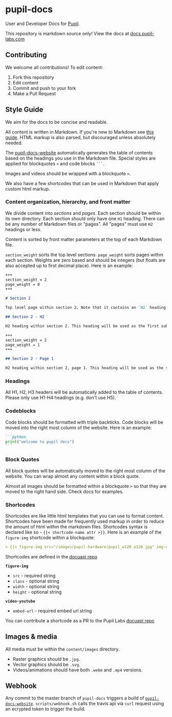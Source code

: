 # pupil-docs

User and Developer Docs for [Pupil](https://github.com/pupil-labs/pupil). 

This repository is markdown source only! View the docs at [docs.pupil-labs.com](https://docs.pupil-labs.com)

## Contributing

We welcome all contributions! To edit content:

1. Fork this repository
1. Edit content
1. Commit and push to your fork
1. Make a Pull Request

## Style Guide

We aim for the docs to be concise and readable. 

All content is written in Markdown. If you're new to Markdown see [this guide](https://guides.github.com/features/mastering-markdown/ "Github - Mastering Markdown"). HTML markup is also parsed, but discouraged unless absolutely needed.

The [pupil-docs-website](https://github.com/pupil-labs/pupil-docs-website "pupil-docs-website") automatically generates the table of contents based on the headings you use in the Markdown file. Special styles are applied for blockquotes `>` and code blocks ` ``` `.

Images and videos should be wrapped with a blockquote `>`. 

We also have a few shortcodes that can be used in Markdown that apply custom html markup. 

### Content organization, hierarchy, and front matter

We divide content into *sections* and *pages*. Each section should be within its own directory. Each section should only have one `H1` heading. There can be any number of Markdown files or "pages". All "pages" must use `H2` headings or less. 

Content is sorted by front matter parameters at the top of each Markdown file. 

`section_weight` sorts the top level sections. `page_weight` sorts pages within each section. Weights are zero based and should be integers (but floats are also accepted up to first decimal place). Here is an example:


```markdown
+++
section_weight = 2
page_weight = 0
+++

# Section 2

Top level page within section 2. Note that it contains an `H1` heading. This heading will be used for the section in the TOC.

## Section 2 - H2

H2 heading within section 2. This heading will be used as the first sub-heading within this example section.

```


```markdown
+++
section_weight = 2
page_weight = 1
+++

## Section 2 - Page 1

H2 heading within section 2, page 1. This heading will be used as the second sub-heading within this example section. 
```


### Headings

All H1, H2, H3 headers will be automatically added to the table of contents. Please only use H1-H4 headings (e.g. don't use H5). 

### Codeblocks

Code blocks should be formatted with triple backticks. Code blocks will be moved into the right most column of the website. Here is an example:

````markdown
```python
print("welcome to pupil docs")
```
```` 

### Block Quotes

All block quotes will be automatically moved to the right most column of the website. You can wrap almost any content within a block quote.

Almost all images should be formatted within a blockquote `>` so that they are moved to the right hand side. Check docs for examples.

### Shortcodes

Shortcodes are like little html templates that you can use to format content. Shortcodes have been made for frequently used markup in order to reduce the amount of html within the markdown files. Shortcodes syntax is declared like so - `{{< shortcode-name attr >}}`. Here is an example of the `figure-img` shortcode within a blockquote:

```markdown 
> {{< figure-img src="/images/pupil-hardware/pupil_w120_e120.jpg" img-class="feature-center padBottom--2" width="75%" >}}
```

Shortcodes are defined in the [docuapi repo](https://github.com/pupil-labs/docuapi/tree/master/layouts/shortcodes "pupil-labs/docuapi shortcodes")

**`figure-img`**
  - `src` - required string
  - `class` - optional string
  - `width` - optional string
  - `height` - optional string


**`video-youtube`**
  - `embed-url` - required embed url string

You can contribute a shortcode as a PR to the Pupil Labs [docuapi repo](https://github.com/pupil-labs/docuapi "pupil-labs/docuapi")

## Images & media

All media must be within the `content/images` directory. 

- Raster graphics should be `.jpg`.
- Vector graphics should be `.svg`.
- Videos/animations should have both `.webm` and `.mp4` versions.  

## Webhook

Any commit to the master branch of `pupil-docs` triggers a build of [`pupil-docs-website`](https://github.com/pupil-labs/pupil-docs-website "pupil-docs-website"). `scripts/webhook.sh` calls the travis api via `curl` request using an ecrypted token to trigger the build.
